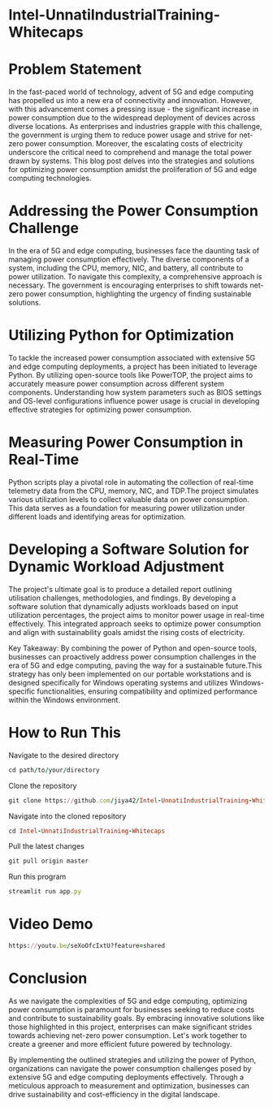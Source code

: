 # Intel-UnnatiIndustrialTraining-Whitecaps
# Problem Statement
In the fast-paced world of technology, advent of 5G and edge computing has propelled us into a new era of connectivity and innovation. However, with this advancement comes a pressing issue - the significant increase in power consumption due to the widespread deployment of devices across diverse locations. As enterprises and industries grapple with this challenge, the government is urging them to reduce power usage and strive for net-zero power consumption. Moreover, the escalating costs of electricity underscore the critical need to comprehend and manage the total power drawn by systems. This blog post delves into the strategies and solutions for optimizing power consumption amidst the proliferation of 5G and edge computing technologies.

# Addressing the Power Consumption Challenge

In the era of 5G and edge computing, businesses face the daunting task of managing power consumption effectively. The diverse components of a system, including the CPU, memory, NIC, and battery, all contribute to power utilization. To navigate this complexity, a comprehensive approach is necessary. The government is encouraging enterprises to shift towards net-zero power consumption, highlighting the urgency of finding sustainable solutions.

# Utilizing Python for Optimization

To tackle the increased power consumption associated with extensive 5G and edge computing deployments, a project has been initiated to leverage Python. By utilizing open-source tools like PowerTOP, the project aims to accurately measure power consumption across different system components. Understanding how system parameters such as BIOS settings and OS-level configurations influence power usage is crucial in developing effective strategies for optimizing power consumption.

# Measuring Power Consumption in Real-Time

Python scripts play a pivotal role in automating the collection of real-time telemetry data from the CPU, memory, NIC, and TDP.The project simulates various utilization levels to collect valuable data on power consumption. This data serves as a foundation for measuring power utilization under different loads and identifying areas for optimization.

# Developing a Software Solution for Dynamic Workload Adjustment

The project's ultimate goal is to produce a detailed report outlining utilisation challenges, methodologies, and findings. By developing a software solution that dynamically adjusts workloads based on input utilization percentages, the project aims to monitor power usage in real-time effectively. This integrated approach seeks to optimize power consumption and align with sustainability goals amidst the rising costs of electricity.

Key Takeaway:
By combining the power of Python and open-source tools, businesses can proactively address power consumption challenges in the era of 5G and edge computing, paving the way for a sustainable future.This strategy has only been implemented on our portable workstations and is designed specifically for Windows operating systems and utilizes Windows-specific functionalities, ensuring compatibility and optimized performance within the Windows environment.

# How to Run This 
Navigate to the desired directory
```ruby
cd path/to/your/directory
```

Clone the repository
```ruby
git clone https://github.com/jiya42/Intel-UnnatiIndustrialTraining-Whitecaps.git
```

Navigate into the cloned repository
```ruby
cd Intel-UnnatiIndustrialTraining-Whitecaps

```

Pull the latest changes
```ruby
git pull origin master
```

Run this program
```ruby
streamlit run app.py
```
# Video Demo
```ruby
https://youtu.be/seXoOfcIxtU?feature=shared
```
# Conclusion

As we navigate the complexities of 5G and edge computing, optimizing power consumption is paramount for businesses seeking to reduce costs and contribute to sustainability goals. By embracing innovative solutions like those highlighted in this project, enterprises can make significant strides towards achieving net-zero power consumption. Let's work together to create a greener and more efficient future powered by technology.

By implementing the outlined strategies and utilizing the power of Python, organizations can navigate the power consumption challenges posed by extensive 5G and edge computing deployments effectively. Through a meticulous approach to measurement and optimization, businesses can drive sustainability and cost-efficiency in the digital landscape.
